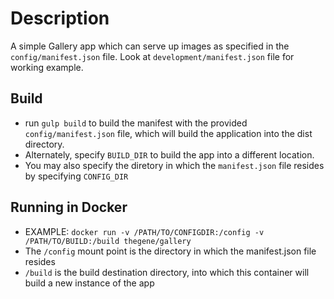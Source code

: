 # Description
A simple Gallery app which can serve up images as specified in the `config/manifest.json` file. Look at `development/manifest.json` file for working example.

## Build
- run `gulp build` to build the manifest with the provided `config/manifest.json` file, which will build the application into the dist directory.
- Alternately, specify `BUILD_DIR` to build the app into a different location.
- You may also specify the diretory in which the `manifest.json` file resides by specifying `CONFIG_DIR`

## Running in Docker
- EXAMPLE: `docker run -v /PATH/TO/CONFIGDIR:/config -v /PATH/TO/BUILD:/build thegene/gallery`
- The `/config` mount point is the directory in which the manifest.json file resides
- `/build` is the build destination directory, into which this container will build a new instance of the app
